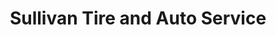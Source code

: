 ---
title: "Sullivan Tire and Auto Service"
url: /plymouth/sullivan-tire-and-auto-service/
shop: tyres
---